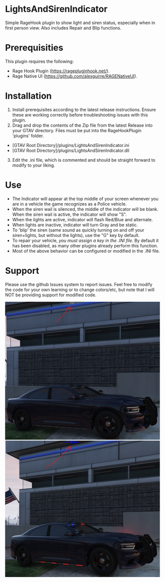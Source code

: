 # LightsAndSirenIndicator
Simple RageHook plugin to show light and siren status, especially when in first person view. Also includes Repair and Blip functions.

# Prerequisities
This plugin requires the following:
* Rage Hook Plugin (https://ragepluginhook.net/).
* Rage Native UI (https://github.com/alexguirre/RAGENativeUI).

# Installation
1. Install prerequisites according to the latest release instructions. Ensure these are working correctly before troubleshooting issues with this plugin.
2. Drag and drop the contents of the Zip file from the latest Release into your GTAV directory. Files must be put into the RageHookPlugin 'plugins' folder.
* [GTAV Root Directory]/plugins/LightsAndSirenIndicator.ini
* [GTAV Root Directory]/plugins/LightsAndSirenIndicator.dll
3. Edit the .ini file, which is commented and should be straight forward to modify to your liking.

# Use
* The Indicator will appear at the top middle of your screen whenever you are in a vehicle the game recognizes as a Police vehicle.
* When the siren wail is silenced, the middle of the indicator will be blank. When the siren wail is active, the indicator will show "S".
* When the lights are active, indicator will flash Red/Blue and alternate.
* When lights are inactive, indicator will turn Gray and be static.
* To 'blip' the siren (same sound as quickly turning on and off your siren+lights, but without the lights), use the "G" key by default.
* To repair your vehicle, *you must assign a key in the .INI file*. By default it has been disabled, as many other plugins already perform this function.
* Most of the above behavior can be configured or modified in the .INI file.

# Support
Please use the github Issues system to report issues.
Feel free to modify the code for your own learning or to change colors/etc, but note that I will NOT be providing support for modified code.

![Lights On while Siren is Silent](https://raw.githubusercontent.com/Epidurality/LightsAndSirenIndicator/master/Extra/LightsOffSirenOn.png)
![Lights Off while Siren is Available](https://raw.githubusercontent.com/Epidurality/LightsAndSirenIndicator/master/Extra/LightsOnSirenOff.png)
